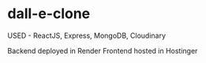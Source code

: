 # dall-e-clone

USED - ReactJS, Express, MongoDB, Cloudinary

Backend deployed in Render
Frontend hosted in Hostinger
